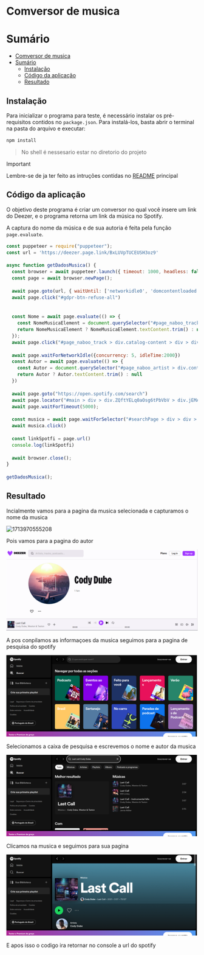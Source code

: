 # Comversor de musica

# Sumário

- [Comversor de musica](#comversor-de-musica)
- [Sumário](#sumário)
  - [Instalação](#instalação)
  - [Código da aplicação](#código-da-aplicação)
  - [Resultado](#resultado)

## Instalação

Para inicializar o programa para teste, é necessário instalar os pré-requisitos contidos no `package.json`. Para instalá-los, basta abrir o terminal na pasta do arquivo e executar:

```bash
npm install
```

> No shell é nessesario estar no diretorio do projeto

> [!IMPORTANT]
> Lembre-se de ja ter feito as intruções contidas no [README](../README.md) principal

## Código da aplicação

O objetivo deste programa é criar um conversor no qual você insere um link do Deezer, e o programa retorna um link da música no Spotify.

A captura do nome da música e de sua autoria é feita pela função `page.evaluate`.

```js
const puppeteer = require("puppeteer");
const url = 'https://deezer.page.link/BxLUVpTUCEUSH3oz9'

async function getDadosMusica() {
  const browser = await puppeteer.launch({ timeout: 1000, headless: false });
  const page = await browser.newPage();

  await page.goto(url, { waitUntil: ['networkidle0', 'domcontentloaded'], timeout: 0 });
  await page.click("#gdpr-btn-refuse-all")


  const Nome = await page.evaluate(() => {
    const NomeMusicaElement = document.querySelector("#page_naboo_track > div.catalog-content > div > div.css-1xh3s9i > div > h2");
    return NomeMusicaElement ? NomeMusicaElement.textContent.trim() : null
  });
  await page.click("#page_naboo_track > div.catalog-content > div > div.css-1xh3s9i > div.css-l74hec > div > div > span:nth-child(1) > a")

  await page.waitForNetworkIdle({concurrency: 5, idleTime:2000})
  const Autor = await page.evaluate(() => {
    const Autor = document.querySelector("#page_naboo_artist > div.container.css-0 > div.css-1xh3s9i > div.qmFln.css-l74hec > h2");
    return Autor ? Autor.textContent.trim() : null
  })

  await page.goto("https://open.spotify.com/search")
  await page.locator("#main > div > div.ZQftYELq0aOsg6tPbVbV > div.jEMA2gVoLgPQqAFrPhFw > header > div.rovbQsmAS_mwvpKHaVhQ > div > div > form > input").fill(Nome + " " + Autor)
  await page.waitForTimeout(5000);

  const musica = await page.waitForSelector("#searchPage > div > div > section.vKsgiy0W3aHYmZUlwHoQ.QyANtc_r7ff_tqrf5Bvc.Shelf > div.iKwGKEfAfW7Rkx2_Ba4E.Z4InHgCs2uhk0MU93y_a.deJGxfMNXUc8uApEGgoQ.fJTotRs7ANTq1nrBwlqA > div > div > div > div.cofBW8sjoBtMAmzDgqKt > a > div")
  await musica.click()

  const linkSpotfi = page.url()
  console.log(linkSpotfi)

  await browser.close();
}

getDadosMusica();
```

## Resultado

Incialmente vamos para a pagina da musica selecionada e capturamos o nome da musica

![1713970555208](image/README/1713970555208.png)

Pois vamos para a pagina do autor

![](image/20240423_221802_image.png)

A pos conpilamos as informaçoes da musica seguimos para a pagina de pesquisa do spotify

![](image/20240423_222200_image.png)

Selecionamos a caixa de pesquisa e escrevemos o nome e autor da musica

![](image/20240423_222320_image.png)

Clicamos na musica e seguimos para sua pagina

![](image/20240423_222427_image.png)

E apos isso o codigo ira retornar no console a url do spotify
